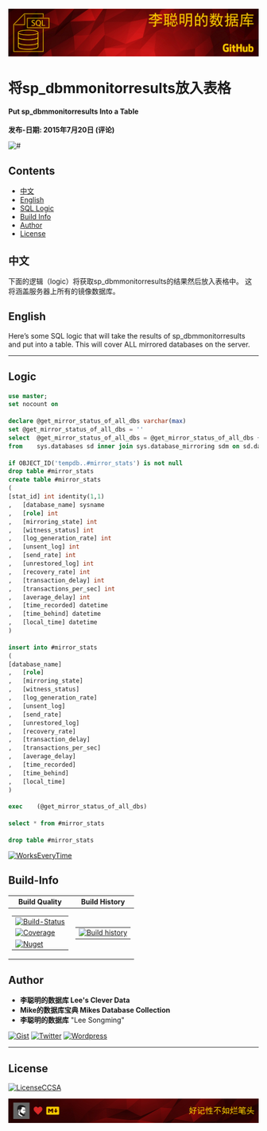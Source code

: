 ![CLEVER DATA GIT REPO](https://raw.githubusercontent.com/LiCongMingDeShujuku/git-resources/master/0-clever-data-github.png "李聪明的数据库")

# 将sp_dbmmonitorresults放入表格
#### Put sp_dbmmonitorresults Into a Table
**发布-日期: 2015年7月20日 (评论)**

![#](images/##############?raw=true "#")

## Contents

- [中文](#中文)
- [English](#English)
- [SQL Logic](#Logic)
- [Build Info](#Build-Info)
- [Author](#Author)
- [License](#License) 


## 中文
下面的逻辑（logic）将获取sp_dbmmonitorresults的结果然后放入表格中。 这将涵盖服务器上所有的镜像数据库。


## English
Here’s some SQL logic that will take the results of sp_dbmmonitorresults and put into a table. This will cover ALL mirrored databases on the server.

---
## Logic
```SQL
use master;
set nocount on
 
declare @get_mirror_status_of_all_dbs varchar(max)
set @get_mirror_status_of_all_dbs = ''
select  @get_mirror_status_of_all_dbs = @get_mirror_status_of_all_dbs + 'exec msdb..sp_dbmmonitorresults ''' + sd.name + ''';' + CHAR(10)
from    sys.databases sd inner join sys.database_mirroring sdm on sd.database_id = sdm.database_id where    sd.database_id &gt; 4 and sdm.mirroring_guid is not null order by name asc
 
if OBJECT_ID('tempdb..#mirror_stats') is not null
drop table #mirror_stats
create table #mirror_stats
(
[stat_id] int identity(1,1)
,   [database_name] sysname
,   [role] int
,   [mirroring_state] int
,   [witness_status] int
,   [log_generation_rate] int
,   [unsent_log] int
,   [send_rate] int
,   [unrestored_log] int
,   [recovery_rate] int
,   [transaction_delay] int
,   [transactions_per_sec] int
,   [average_delay] int
,   [time_recorded] datetime
,   [time_behind] datetime
,   [local_time] datetime
)
 
insert into #mirror_stats
(
[database_name]
,   [role]
,   [mirroring_state]
,   [witness_status]
,   [log_generation_rate]
,   [unsent_log]
,   [send_rate]
,   [unrestored_log]
,   [recovery_rate]
,   [transaction_delay]
,   [transactions_per_sec]
,   [average_delay]
,   [time_recorded]
,   [time_behind]
,   [local_time]
)
 
exec    (@get_mirror_status_of_all_dbs)
 
select * from #mirror_stats
 
drop table #mirror_stats


```



[![WorksEveryTime](https://forthebadge.com/images/badges/60-percent-of-the-time-works-every-time.svg)](https://shitday.de/)

## Build-Info

| Build Quality | Build History |
|--|--|
|<table><tr><td>[![Build-Status](https://ci.appveyor.com/api/projects/status/pjxh5g91jpbh7t84?svg?style=flat-square)](#)</td></tr><tr><td>[![Coverage](https://coveralls.io/repos/github/tygerbytes/ResourceFitness/badge.svg?style=flat-square)](#)</td></tr><tr><td>[![Nuget](https://img.shields.io/nuget/v/TW.Resfit.Core.svg?style=flat-square)](#)</td></tr></table>|<table><tr><td>[![Build history](https://buildstats.info/appveyor/chart/tygerbytes/resourcefitness)](#)</td></tr></table>|

## Author

- **李聪明的数据库 Lee's Clever Data**
- **Mike的数据库宝典 Mikes Database Collection**
- **李聪明的数据库** "Lee Songming"

[![Gist](https://img.shields.io/badge/Gist-李聪明的数据库-<COLOR>.svg)](https://gist.github.com/congmingshuju)
[![Twitter](https://img.shields.io/badge/Twitter-mike的数据库宝典-<COLOR>.svg)](https://twitter.com/mikesdatawork?lang=en)
[![Wordpress](https://img.shields.io/badge/Wordpress-mike的数据库宝典-<COLOR>.svg)](https://mikesdatawork.wordpress.com/)

---
## License
[![LicenseCCSA](https://img.shields.io/badge/License-CreativeCommonsSA-<COLOR>.svg)](https://creativecommons.org/share-your-work/licensing-types-examples/)

![Lee Songming](https://raw.githubusercontent.com/LiCongMingDeShujuku/git-resources/master/1-clever-data-github.png "李聪明的数据库")

